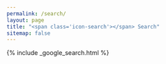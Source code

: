 ```yaml
---
permalink: /search/
layout: page
title: "<span class='icon-search'></span> Search"
sitemap: false
---
```


{% include _google_search.html %}
